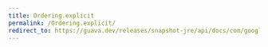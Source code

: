 ```yaml
---
title: Ordering.explicit
permalink: /Ordering.explicit/
redirect_to: https://guava.dev/releases/snapshot-jre/api/docs/com/google/common/collect/Ordering.html#explicit-T-T...-
---
```

